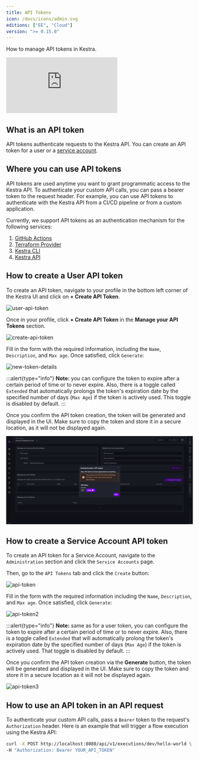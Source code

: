 ```yaml
---
title: API Tokens
icon: /docs/icons/admin.svg
editions: ["EE", "Cloud"]
version: ">= 0.15.0"
---
```


How to manage API tokens in Kestra.

<div class="video-container">
  <iframe src="https://www.youtube.com/embed/g-740VZLRdA?si=lHUE7qeI6ehOyfsf" title="YouTube video player" frameborder="0" allow="accelerometer; autoplay; clipboard-write; encrypted-media; gyroscope; picture-in-picture; web-share" referrerpolicy="strict-origin-when-cross-origin" allowfullscreen></iframe>
</div>

## What is an API token

API tokens authenticate requests to the Kestra API. You can create an API token for a user or a [service account](../06.enterprise/service-accounts.md).

## Where you can use API tokens

API tokens are used anytime you want to grant programmatic access to the Kestra API. To authenticate your custom API calls, you can pass a bearer token to the request header. For example, you can use API tokens to authenticate with the Kestra API from a CI/CD pipeline or from a custom application.

Currently, we support API tokens as an authentication mechanism for the following services:
1. [GitHub Actions](https://github.com/kestra-io/deploy-action)
2. [Terraform Provider](https://registry.terraform.io/providers/kestra-io/kestra/latest/docs)
3. [Kestra CLI](../../ee-server-cli/index.md)
4. [Kestra API](./api.md)

## How to create a User API token

To create an API token, navigate to your profile in the bottom left corner of the Kestra UI and click on **+ Create API Token**.

![user-api-token](/docs/enterprise/user-api-token.png)

Once in your profile, click **+ Create API Token** in the **Manage your API Tokens** section.

![create-api-token](/docs/enterprise/create-api-token.png)

Fill in the form with the required information, including the `Name`, `Description`, and `Max age`. Once satisfied, click `Generate`:

![new-token-details](/docs/enterprise/new-token-details.png)

:::alert{type="info"}
**Note:** you can configure the token to expire after a certain period of time or to never expire. Also, there is a toggle called `Extended` that automatically prolongs the token's expiration date by the specified number of days (`Max Age`) if the token is actively used. This toggle is disabled by default.
:::

Once you confirm the API token creation, the token will be generated and displayed in the UI. Make sure to copy the token and store it in a secure location, as it will not be displayed again.

![copy-and-save](/public/docs/enterprise/copy-and-save.png)

## How to create a Service Account API token

To create an API token for a Service Account, navigate to the `Administration` section and click the `Service Accounts` page.

Then, go to the `API Tokens` tab and click the `Create` button:

![api-token](/docs/enterprise/api-token.png)

Fill in the form with the required information including the `Name`, `Description`, and `Max age`. Once satisfied, click `Generate`:

![api-token2](/docs/enterprise/api-token2.png)

:::alert{type="info"}
**Note:** same as for a user token, you can configure the token to expire after a certain period of time or to never expire. Also, there is a toggle called `Extended` that will automatically prolong the token's expiration date by the specified number of days (`Max Age`) if the token is actively used. That toggle is disabled by default.
:::

Once you confirm the API token creation via the **Generate** button, the token will be generated and displayed in the UI. Make sure to copy the token and store it in a secure location as it will not be displayed again.

![api-token3](/docs/enterprise/api-token3.png)


## How to use an API token in an API request

To authenticate your custom API calls, pass a `Bearer` token to the request's `Authorization` header. Here is an example that will trigger a flow execution using the Kestra API:

```bash
curl -X POST http://localhost:8080/api/v1/executions/dev/hello-world \
-H "Authorization: Bearer YOUR_API_TOKEN"
```
